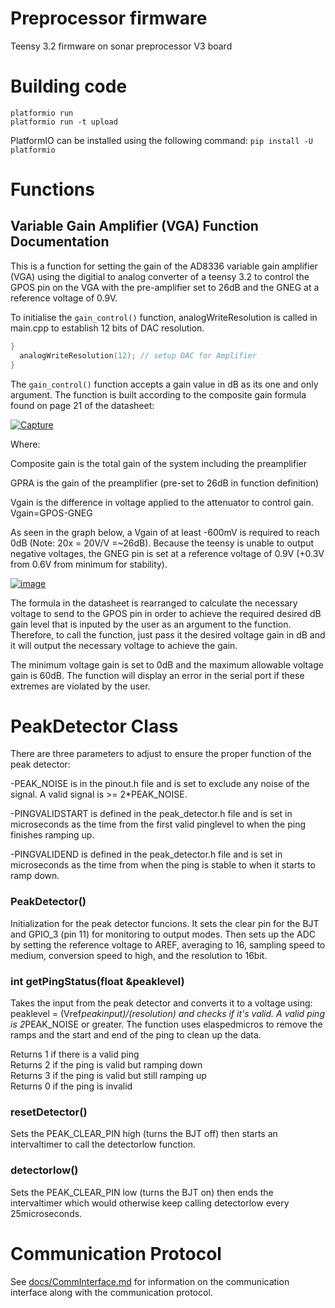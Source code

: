 # Preprocessor firmware
Teensy 3.2 firmware on sonar preprocessor V3 board

# Building code
```
platformio run
platformio run -t upload
```
PlatformIO can be installed using the following command: `pip install -U platformio`

# Functions

## Variable Gain Amplifier (VGA) Function Documentation 

This is a function for setting the gain of the AD8336 variable gain amplifier (VGA)
using the digitial to analog converter of a teensy 3.2 to control 
the GPOS pin on the VGA with the pre-amplifier set to 26dB and the GNEG
at a reference voltage of 0.9V.

To initialise the  ```gain_control()``` function, analogWriteResolution is called in main.cpp to establish 12 bits of DAC resolution. 

```c++
}
  analogWriteResolution(12); // setup DAC for Amplifier
}
```

The ```gain_control()``` function accepts a gain value in dB as its one and only argument. The function is
built according to the composite gain formula found on page 21 of the datasheet: 

<a href="https://ibb.co/iQ3eLd"><img src="https://image.ibb.co/nPEVRJ/Capture.png" alt="Capture" border="0"></a>

Where:

Composite gain is the total gain of the system including the preamplifier

GPRA is the gain of the preamplifier (pre-set to 26dB in function definition)

Vgain is the difference in voltage applied to the attenuator to control gain. Vgain=GPOS-GNEG

As seen in the graph below, a Vgain of at least -600mV is required to reach 0dB (Note: 20x = 20V/V =~26dB). Because the teensy 
is unable to output negative voltages, the GNEG pin is set at a reference voltage of 0.9V (+0.3V from 
0.6V from minimum for stability). 

<a href="https://ibb.co/iexrWJ"><img src="https://image.ibb.co/eBcrWJ/image.png" alt="image" border="0"></a>

The formula in the datasheet is rearranged to calculate the necessary voltage to send to the GPOS pin
in order to achieve the required desired dB gain level that is inputed by the user as an argument to the
function. Therefore, to call the function, just pass it the desired voltage gain in dB and it will output the necessary 
voltage to achieve the gain. 

The minimum voltage gain is set to 0dB and the maximum allowable voltage gain is 60dB. The function will display an error in the serial port if these extremes are violated by the user. 

# PeakDetector Class
There are three parameters to adjust to ensure the proper function of the peak detector:

-PEAK_NOISE is in the pinout.h file and is set to exclude any noise of the signal. A valid signal is >= 2*PEAK_NOISE.

-PINGVALIDSTART is defined in the peak_detector.h file and is set in microseconds as the time from the first valid pinglevel to when the ping finishes ramping up.

-PINGVALIDEND is defined in the peak_detector.h file and is set in microseconds as the time from when the ping is stable to when it starts to ramp down.

### PeakDetector()

Initialization for the peak detector funcions. It sets the clear pin for the BJT and GPIO_3 (pin 11) for monitoring to output modes. Then sets up the ADC by setting the reference voltage to AREF, averaging to 16, sampling speed to medium, conversion speed to high, and the resolution to 16bit.

### int getPingStatus(float &peaklevel)

Takes the input from the peak detector and converts it to a voltage using: peaklevel = (Vref*peakinput)/(resolution) and checks if it's valid. A valid ping is 2*PEAK_NOISE or greater. 
The function uses elaspedmicros to remove the ramps and the start and end of the ping to clean up the data.

Returns 1 if there is a valid ping                                                       
Returns 2 if the ping is valid but ramping down                                          
Returns 3 if the ping is valid but still ramping up                                     
Returns 0 if the ping is invalid

### resetDetector()

Sets the PEAK_CLEAR_PIN high (turns the BJT off) then starts an intervaltimer to call the detectorlow function.

### detectorlow()

Sets the PEAK_CLEAR_PIN low (turns the BJT on) then ends the intervaltimer which would otherwise keep calling detectorlow every 25microseconds.

# Communication Protocol

See [docs/CommInterface.md](docs/CommInterface.md) for information on the communication interface along with the communication protocol. 
	
  

